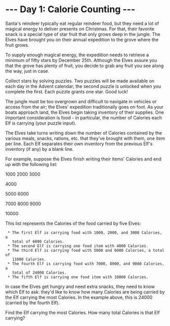 # --- Day 1: Calorie Counting ---

   Santa's reindeer typically eat regular reindeer food, but they need a lot
   of magical energy to deliver presents on Christmas. For that, their
   favorite snack is a special type of star fruit that only grows deep in the
   jungle. The Elves have brought you on their annual expedition to the grove
   where the fruit grows.

   To supply enough magical energy, the expedition needs to retrieve a
   minimum of fifty stars by December 25th. Although the Elves assure you
   that the grove has plenty of fruit, you decide to grab any fruit you see
   along the way, just in case.

   Collect stars by solving puzzles. Two puzzles will be made available on
   each day in the Advent calendar; the second puzzle is unlocked when you
   complete the first. Each puzzle grants one star. Good luck!

   The jungle must be too overgrown and difficult to navigate in vehicles or
   access from the air; the Elves' expedition traditionally goes on foot. As
   your boats approach land, the Elves begin taking inventory of their
   supplies. One important consideration is food - in particular, the number
   of Calories each Elf is carrying (your puzzle input).

   The Elves take turns writing down the number of Calories contained by the
   various meals, snacks, rations, etc. that they've brought with them, one
   item per line. Each Elf separates their own inventory from the previous
   Elf's inventory (if any) by a blank line.

   For example, suppose the Elves finish writing their items' Calories and
   end up with the following list:

 1000
 2000
 3000

 4000

 5000
 6000

 7000
 8000
 9000

 10000

   This list represents the Calories of the food carried by five Elves:

     * The first Elf is carrying food with 1000, 2000, and 3000 Calories, a
       total of 6000 Calories.
     * The second Elf is carrying one food item with 4000 Calories.
     * The third Elf is carrying food with 5000 and 6000 Calories, a total of
       11000 Calories.
     * The fourth Elf is carrying food with 7000, 8000, and 9000 Calories, a
       total of 24000 Calories.
     * The fifth Elf is carrying one food item with 10000 Calories.

   In case the Elves get hungry and need extra snacks, they need to know
   which Elf to ask: they'd like to know how many Calories are being carried
   by the Elf carrying the most Calories. In the example above, this is 24000
   (carried by the fourth Elf).

   Find the Elf carrying the most Calories. How many total Calories is that
   Elf carrying?

